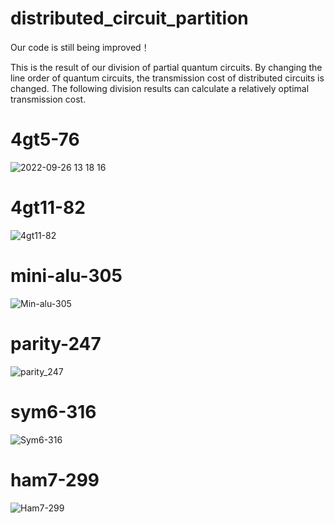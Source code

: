 # distributed_circuit_partition
Our code is still being improved！

This is the result of our division of partial quantum circuits. By changing the line order of quantum circuits, the transmission cost of distributed circuits is changed. The following division results can calculate a relatively optimal transmission cost.
# 4gt5-76
![2022-09-26 13 18 16](https://user-images.githubusercontent.com/114378123/192199058-9d99f9a4-c783-4bd1-bc4b-9440e1e4704f.png)
# 4gt11-82
![4gt11-82](https://user-images.githubusercontent.com/114378123/192195731-89b9dafa-7afd-470b-9a34-a411237010ce.png)
# mini-alu-305
![Min-alu-305](https://user-images.githubusercontent.com/114378123/192197008-afeebafc-d64d-404e-8b6d-6a79d44dadfc.png)
# parity-247
![parity_247](https://user-images.githubusercontent.com/114378123/192197032-ef42003b-35ee-409f-a221-765bc32f9780.png)
# sym6-316
![Sym6-316](https://user-images.githubusercontent.com/114378123/192197055-88fd471b-4bcc-4f4a-865f-471b7ebfcdc1.png)
# ham7-299
![Ham7-299](https://user-images.githubusercontent.com/114378123/192196245-9642e076-0ff2-41aa-9759-f5fe6ec8fbd4.png)

